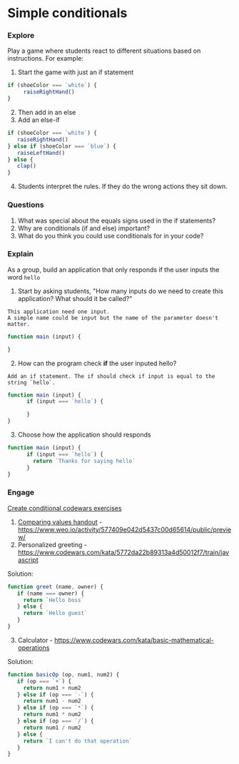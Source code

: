 # Simple conditionals

### Explore
Play a game where students react to different situations based on instructions. For example:

1. Start the game with just an if statement
```js
if (shoeColor === `white`) {
	 raiseRightHand()
}
```
2. Then add in an else
3. Add an else-if

  ```js
  if (shoeColor === `white`) {
     raiseRightHand()
  } else if (shoeColor === `blue`) {
     raiseLeftHand()
  } else {
     clap()
  }
  ```
4. Students interpret the rules. If they do the wrong actions they sit down.


### Questions

1. What was special about the equals signs used in the if statements?
2. Why are conditionals (if and else) important?
3. What do you think you could use conditionals for in your code?

### Explain
As a group, build an application that only responds if the user inputs the word `hello`

1. Start by asking students, "How many inputs do we need to create this application? What should it be called?"
```
This application need one input.
A simple name could be input but the name of the parameter doesn't matter.
```
  ```js
  function main (input) {

  }
  ```
2. How can the program check **if** the user inputed hello?
```
Add an if statement. The if should check if input is equal to the string `hello`.
```
```js
function main (input) {
      if (input === `hello`) {

      }
}
```
3. Choose how the application should responds
```js
function main (input) {
      if (input === `hello`) {
        return `Thanks for saying hello`
      }
}
```

### Engage

[Create conditional codewars exercises](#done:20)

1. [Comparing values handout](https://www.weo.io/activity/577409e042d5437c00d65614/public/preview/) -
https://www.weo.io/activity/577409e042d5437c00d65614/public/preview/
2. Personalized greeting - https://www.codewars.com/kata/5772da22b89313a4d50012f7/train/javascript

  Solution:
  ```js
  function greet (name, owner) {
     if (name === owner) {
       return `Hello boss`
     } else {
       return `Hello guest`
     }
  }
  ```
3. Calculator - https://www.codewars.com/kata/basic-mathematical-operations

  Solution:
  ```js
  function basicOp (op, num1, num2) {
     if (op === `+`) {
       return num1 + num2
     } else if (op === `-`) {
       return num1 - num2
     } else if (op === `*`) {
       return num1 * num2
     } else if (op === `/`) {
       return num1 / num2
     } else {
       return `I can't do that operation`
     }
  }
  ```
